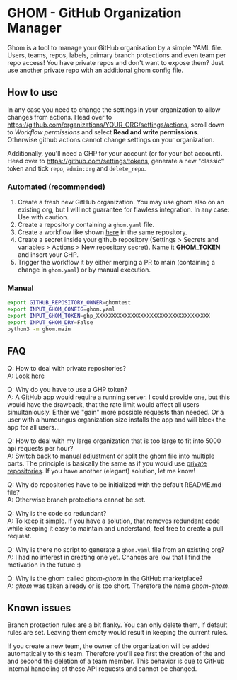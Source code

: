 # GHOM - GitHub Organization Manager

Ghom is a tool to manage your GitHub organisation by a simple YAML file. Users, teams, repos, labels, primary branch protections and even team per repo access! You have private repos and don't want to expose them? Just use another private repo with an additional ghom config file.

## How to use

In any case you need to change the settings in your organization to allow changes from actions. Head over to <https://github.com/organizations/YOUR_ORG/settings/actions>, scroll down to _Workflow permissions_ and select __Read and write permissions__. Otherwise github actions cannot change settings on your organization.

Additionally, you'll need a GHP for your account (or for your bot account). Head over to <https://github.com/settings/tokens>, generate a new "classic" token and tick `repo`, `admin:org` and `delete_repo`.

### Automated (recommended)

1. Create a fresh new GitHub organization. You may use ghom also on an existing org, but I will not guarantee for flawless integration. In any case: Use with caution.
2. Create a repository containing a `ghom.yaml` file.
3. Create a workflow like shown [here](.github/workflows/ghom_workflow.yml.example) in the same repository.
4. Create a secret inside your github repository (Settings > Secrets and variables > Actions > New repository secret). Name it __GHOM_TOKEN__ and insert your GHP.
5. Trigger the workflow it by either merging a PR to main (containing a change in `ghom.yaml`) or by manual execution.

### Manual

```sh
export GITHUB_REPOSITORY_OWNER=ghomtest
export INPUT_GHOM_CONFIG=ghom.yaml
export INPUT_GHOM_TOKEN=ghp_XXXXXXXXXXXXXXXXXXXXXXXXXXXXXXXXXXXX
export INPUT_GHOM_DRY=False
python3 -m ghom.main
```

## FAQ

Q: How to deal with private repositories?\
A: Look [here](docs/private_repositories.md)

Q: Why do you have to use a GHP token?\
A: A GitHub app would require a running server. I could provide one, but this would have the drawback, that the rate limit would affect all users simultaniously. Either we "gain" more possible requests than needed. Or a user with a humoungus organization size installs the app and will block the app for all users...

Q: How to deal with my large organization that is too large to fit into 5000 api requests per hour?\
A: Switch back to manual adjustment or split the ghom file into multiple parts. The principle is basically the same as if you would use [private repositories](docs/private_repositories.md). If you have another (elegant) solution, let me know!

Q: Why do repositories have to be initialized with the default README.md file?\
A: Otherwise branch protections cannot be set.

Q: Why is the code so redundant?\
A: To keep it simple. If you have a solution, that removes redundant code while keeping it easy to maintain and understand, feel free to create a pull request.

Q: Why is there no script to generate a `ghom.yaml` file from an existing org?\
A: I had no interest in creating one yet. Chances are low that I find the motivation in the future :)

Q: Why is the ghom called _ghom-ghom_ in the GitHub marketplace?\
A: _ghom_ was taken already or is too short. Therefore the name _ghom-ghom_.

## Known issues

Branch protection rules are a bit flanky. You can only delete them, if default rules are set. Leaving them empty would result in keeping the current rules.

If you create a new team, the owner of the organization will be added automatically to this team. Therefore you'll see first the creation of the and and second the deletion of a team member. This behavior is due to GitHub internal handeling of these API requests and cannot be changed.
